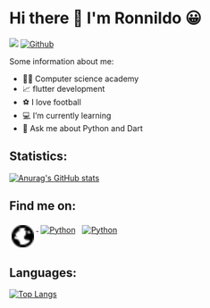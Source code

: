 # Hi there :wave: I'm Ronnildo :grinning:
![](https://visitor-badge.laobi.icu/badge?page_id=Ronnildo.Rodrigues)
[![Github](https://img.shields.io/github/followers/Ronnildo?label=Follow&style=social)](https://github.com/Ronnildo)


Some information about me:

- 👨‍💻 Computer science academy
- 📈 flutter development
- ⚽ I love football
- 💻 I’m currently learning
- 💬 Ask me about Python and Dart

<!--## Repositories:
[![Readme Card](https://github-readme-stats.vercel.app/api/pin/?username=anuraghazra&theme=algolia&repo=github-readme-stats)](https://github.com/anuraghazra/github-readme-stats)-->

## Statistics:

[![Anurag's GitHub stats](https://github-readme-stats.vercel.app/api?username=anuraghazra&show_icons=true&theme=algolia)](https://github.com/anuraghazra/github-readme-stats)


## Find me on:

 <a href="https://Ronnildo.github.io/" target="_blank" rel="noopener noreferrer"> <img src="https://raw.githubusercontent.com/iconic/open-iconic/master/svg/globe.svg" alt="Python" height="40" style="vertical-align:top; margin:4px"> </a>
 <a href="https://www.linkedin.com/in/ronnildo-rodrigues-03438b198" target="_blank" rel="noopener noreferrer"> <img src="https://cdn.jsdelivr.net/npm/simple-icons@v3/icons/linkedin.svg" alt="Python" height="40" style="vertical-align:top; margin:4px"></a>
 <a href="ronildosp03@gmail.com"> <img src="https://cdn.jsdelivr.net/npm/simple-icons@v3/icons/gmail.svg" alt="Python" height="40" style="vertical-align:top; margin:4px"></a>


## Languages:

[![Top Langs](https://github-readme-stats.vercel.app/api/top-langs/?username=anuraghazra&theme=algolia&layout=compact)](https://github.com/anuraghazra/github-readme-stats)

